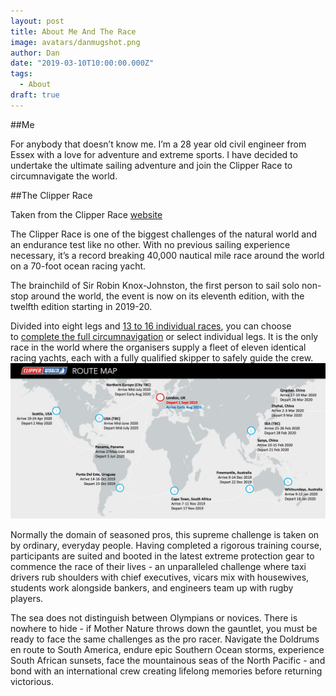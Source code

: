 ```yaml
---
layout: post
title: About Me And The Race
image: avatars/danmugshot.png
author: Dan
date: "2019-03-10T10:00:00.000Z"
tags:
  - About 
draft: true
---
```


##Me

For anybody that doesn’t know me. I’m a 28 year old civil engineer from Essex with a love for adventure and extreme sports. I have decided to undertake the ultimate sailing adventure and join the Clipper Race to circumnavigate the world. 

##The Clipper Race 

Taken from the Clipper Race [website](https://www.clipperroundtheworld.com/about/about-the-race)


The Clipper Race is one of the biggest challenges of the natural world and an endurance test like no other.
With no previous sailing experience necessary, it’s a record breaking 40,000 nautical mile race around the world on a 70-foot ocean racing yacht.  

The brainchild of Sir Robin Knox-Johnston, the first person to sail solo non-stop around the world, the event is now on its eleventh edition, with the twelfth edition starting in 2019-20.

Divided into eight legs and [13 to 16 individual races](http://clipperroundtheworld.com/race/route-map), you can choose to [complete the full circumnavigation](https://www.clipperroundtheworld.com/race/leg/full-circumnavigation) or select individual legs. It is the only race in the world where the organisers supply a fleet of eleven identical racing yachts, each with a fully qualified skipper to safely guide the crew.  
![The Race Route](img/Route-map.jpg)


Normally the domain of seasoned pros, this supreme challenge is taken on by ordinary, everyday people. Having completed a rigorous training course, participants are suited and booted in the latest extreme protection gear to commence the race of their lives - an unparalleled challenge where taxi drivers rub shoulders with chief executives, vicars mix with housewives, students work alongside bankers, and engineers team up with rugby players. 

The sea does not distinguish between Olympians or novices. There is nowhere to hide - if Mother Nature throws down the gauntlet, you must be ready to face the same challenges as the pro racer. Navigate the Doldrums en route to South America, endure epic Southern Ocean storms, experience South African sunsets, face the mountainous seas of the North Pacific - and bond with an international crew creating lifelong memories before returning victorious.


